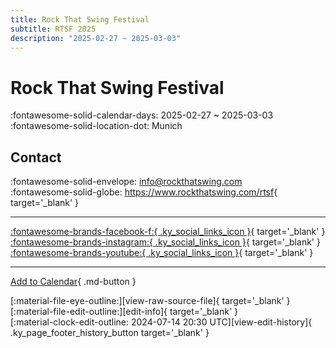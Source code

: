 ```yaml
---
title: Rock That Swing Festival
subtitle: RTSF 2025
description: "2025-02-27 ~ 2025-03-03"
---
```


# Rock That Swing Festival 

:fontawesome-solid-calendar-days: 2025-02-27 ~ 2025-03-03  
:fontawesome-solid-location-dot: Munich  

## Contact

:fontawesome-solid-envelope: <info@rockthatswing.com>  
:fontawesome-solid-globe: <https://www.rockthatswing.com/rtsf>{ target='_blank' }  

---

 [:fontawesome-brands-facebook-f:{ .ky_social_links_icon }](https://www.facebook.com/RockThatSwingFestival){ target='_blank' } [:fontawesome-brands-instagram:{ .ky_social_links_icon }](https://instagram.com/rockthatswing){ target='_blank' } [:fontawesome-brands-youtube:{ .ky_social_links_icon }](https://youtube.com/@RockThatSwing){ target='_blank' }

---

[Add to Calendar](https://swing.news/ics/en/2025/de/rock-that-swing-festival-2025.ics){ .md-button }

<div class="ky_page_footer" markdown>
<div class="ky_page_footer_trailing" markdown="span">
[:material-file-eye-outline:][view-raw-source-file]{ target='_blank' }
[:material-file-edit-outline:][edit-info]{ target='_blank' }
</div>
<div class="ky_page_footer_leading" markdown="span">
[:material-clock-edit-outline: 2024-07-14 20:30 UTC][view-edit-history]{ .ky_page_footer_history_button target='_blank' }
</div>
</div>

[view-raw-source-file]: https://github.com/swingdance/events/blob/main/2025/de/rock-that-swing-festival-2025.json "View Raw Source File"
[edit-info]: https://github.com/swingdance/events/issues/new?assignees=&labels=update+event&projects=&template=03-update_entity.yml&title=%5B2025%2Fde%5D%20Rock%20That%20Swing%20Festival&region=de&year=2025&id=rock-that-swing-festival-2025&name=Rock%20That%20Swing%20Festival&org_id= "Edit Info"

[view-edit-history]: https://github.com/swingdance/events/commits/main/2025/de/rock-that-swing-festival-2025.json "View Edit History"
